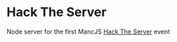 # Hack The Server
Node server for the first MancJS [Hack The Server](http://mancjs.com/#hack-the-server) event
